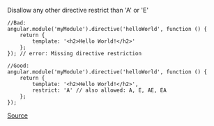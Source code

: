 Disallow any other directive restrict than 'A' or 'E'

```
//Bad:
angular.module('myModule').directive('helloWorld', function () {
    return {
        template: '<h2>Hello World!</h2>'
    };
}); // error: Missing directive restriction

//Good:
angular.module('myModule').directive('helloWorld', function () {
    return {
        template: '<h2>Hello World!</h2>',
        restrict: 'A' // also allowed: A, E, AE, EA
    };
});
```

[Source](https://github.com/EmmanuelDemey/eslint-plugin-angular/blob/HEAD/docs/rules/directive-restrict.md)
